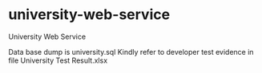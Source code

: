# university-web-service
University Web Service


Data base dump is university.sql
Kindly refer to developer test evidence in file University Test Result.xlsx

